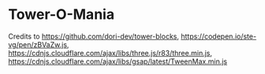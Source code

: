 # Tower-O-Mania
Credits to https://github.com/dori-dev/tower-blocks, https://codepen.io/ste-vg/pen/zBVaZw.js, https://cdnjs.cloudflare.com/ajax/libs/three.js/r83/three.min.js,   https://cdnjs.cloudflare.com/ajax/libs/gsap/latest/TweenMax.min.js
